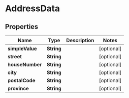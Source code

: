 
# AddressData

## Properties
Name | Type | Description | Notes
------------ | ------------- | ------------- | -------------
**simpleValue** | **String** |  |  [optional]
**street** | **String** |  |  [optional]
**houseNumber** | **String** |  |  [optional]
**city** | **String** |  |  [optional]
**postalCode** | **String** |  |  [optional]
**province** | **String** |  |  [optional]




